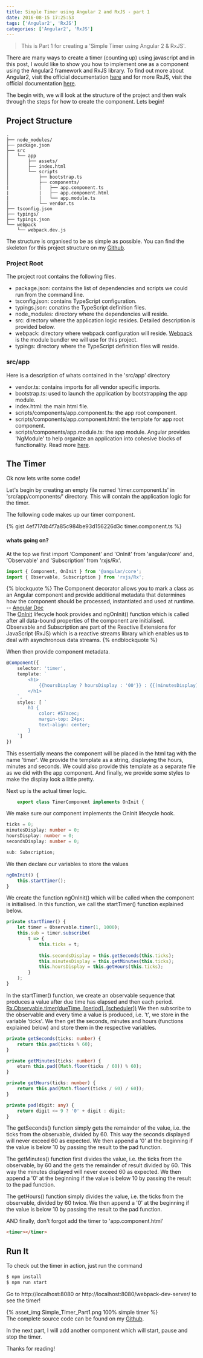 ```yaml
---
title: Simple Timer using Angular 2 and RxJS - part 1
date: 2016-08-15 17:25:53
tags: ['Angular2', 'RxJS']
categories: ['Angular2', 'RxJS']
---
```


> This is Part 1 for creating a 'Simple Timer using Angular 2 & RxJS'.

There are many ways to create a timer (counting up) using javascript and in this post, I would like to show you how to implement one as a component using the Angular2 framework and RxJS library. To find out more about Angular2, visit the official documentation [here](https://angular.io/) and for more RxJS, visit the official documentation [here](http://reactivex.io/rxjs/).

The begin with, we will look at the structure of the project and then walk through the steps for how to create the component. Lets begin!

## Project Structure
```
.
├── node_modules/
├── package.json
├── src
│   └── app
│       ├── assets/
│       ├── index.html
│       └── scripts
│           ├── bootstrap.ts
│           ├── components/
|           |   ├── app.component.ts
|           |   ├── app.component.html
|           |   └── app.module.ts
│           └── vendor.ts
├── tsconfig.json
├── typings/
├── typings.json
└── webpack
    └── webpack.dev.js
```
The structure is organised to be as simple as possible. You can find the skeleton for this project structure on my [Github](https://github.com/DMKCode/dmkcode_angular2_webpack_skeleton).

### Project Root

The project root contains the following files.
 * package.json: contains the list of dependencies and scripts we could run from the command line.
 * tsconfig.json: contains TypeScript configuration.
 * typings.json: conatins the TypeScript definition files.
 * node_modules: directory where the dependencies will reside.
 * src: directory where the application logic resides. Detailed description is provided below.
 * webpack: directory where webpack configuration will reside. [Webpack](https://webpack.github.io/) is the module bundler we will use for this project.
 * typings: directory where the TypeScript definition files will reside.

### src/app

Here is a description of whats contained in the 'src/app' directory
 * vendor.ts: contains imports for all vendor specific imports.
 * bootstrap.ts: used to launch the application by bootstrapping the app module.
 * index.html: the main html file.
 * scripts/components/app.component.ts: the app root component.
 * scripts/components/app.component.html: the template for app root component.
 * scripts/components/app.module.ts: the app module. Angular provides 'NgModule' to help organize an application into cohesive blocks of functionality. Read more [here](https://angular.io/docs/ts/latest/guide/ngmodule.html). 

## The Timer

Ok now lets write some code! 

Let's begin by creating an empty file named 'timer.component.ts' in 'src/app/components/' directory. This will contain the application logic for the timer.

The following code makes up our timer component.

{% gist 4ef717db4f7a85c984be93d156226d3c timer.component.ts %}

#### whats going on?
At the top we first import 'Component' and 'OnInit' from 'angular/core' and, 'Observable' and 'Subscription' from 'rxjs/Rx'.
``` typeScript
import { Component, OnInit } from '@angular/core';
import { Observable, Subscription } from 'rxjs/Rx';
```
{% blockquote %}
The Component decorator allows you to mark a class as an Angular component and provide additional metadata that determines how the component should be processed, instantiated and used at runtime. -- [Angular Doc](https://angular.io/docs/ts/latest/api/core/index/Component-decorator.html)
<br>
The [OnInit](https://angular.io/docs/ts/latest/api/core/index/OnInit-class.html) lifecycle hook provides and ngOnInit() function which is called after all data-bound properties of the component are initialised.
<br>
Observable and Subscription are part of the Reactive Extensions for JavaScript (RxJS) which is a reactive streams library which enables us to deal with asynchronous data streams.
{% endblockquote %} 

When then provide component metadata.
``` typeScript
@Component({
    selector: 'timer',
    template: ` 
        <h1>
            {{hoursDisplay ? hoursDisplay : '00'}} : {{(minutesDisplay) && (minutesDisplay <= 59) ? minutesDisplay : '00'}} : {{(secondsDisplay) && (secondsDisplay <= 59) ? secondsDisplay : '00'}} <br/>
        </h1>
    `,
    styles: [ `
        h1 {
            color: #57acec;
            margin-top: 24px; 
            text-align: center;   
        }    
    `]
})
```
This essentially means the component will be placed in the html tag with the name 'timer'.
We provide the template as a string, displaying the hours, minutes and seconds. We could also provide this template as a separate file as we did with the app component.
And finally, we provide some styles to make the display look a little pretty.

Next up is the actual timer logic.
``` typeScript
    export class TimerComponent implements OnInit {
```
We make sure our component implements the OnInit lifecycle hook.

``` typeScript
ticks = 0;  
minutesDisplay: number = 0;
hoursDisplay: number = 0;
secondsDisplay: number = 0;

sub: Subscription;
``` 
We then declare our variables to store the values   

``` typeScript
ngOnInit() {
    this.startTimer();
}
```
We create the function ngOnInit() which will be called when the component is initialised.
In this function, we call the startTimer() function explained below.

``` typeScript
private startTimer() {
    let timer = Observable.timer(1, 1000);
    this.sub = timer.subscribe(
        t => {
            this.ticks = t;
            
            this.secondsDisplay = this.getSeconds(this.ticks);
            this.minutesDisplay = this.getMinutes(this.ticks);
            this.hoursDisplay = this.getHours(this.ticks);
        }
    );
}
```
In the startTimer() function, we create an observable sequence that produces a value after due time has elapsed and then each period. [Rx.Observable.timer(dueTime, [period], [scheduler])](https://github.com/Reactive-Extensions/RxJS/blob/master/doc/api/core/operators/timer.md)
We then subscribe to the observable and every time a value is produced, i.e. 't', we store in the variable 'ticks'. We then get the seconds, minutes and hours (functions explained below) and store them in the respective variables.

```typeScript
private getSeconds(ticks: number) {
    return this.pad(ticks % 60);
}

private getMinutes(ticks: number) {
    eturn this.pad((Math.floor(ticks / 60)) % 60);
}

private getHours(ticks: number) {
    return this.pad(Math.floor((ticks / 60) / 60));
}

private pad(digit: any) { 
    return digit <= 9 ? '0' + digit : digit;
}
```

The getSeconds() function simply gets the remainder of the value, i.e. the ticks from the observable, divided by 60. This way the seconds displayed will never exceed 60 as expected. We then append a '0' at the beginning if the value is below 10 by passing the result to the pad function.

The getMinutes() function first divides the value, i.e. the ticks from the observable, by 60 and the gets the remainder of result divided by 60. This way the minutes displayed will never exceed 60 as expected. We then append a '0' at the beginning if the value is below 10 by passing the result to the pad function.

The getHours() function simply divides the value, i.e. the ticks from the observable, divided by 60 twice. We then append a '0' at the beginning if the value is below 10 by passing the result to the pad function.

AND finally, don't forgot add the timer to 'app.component.html'
``` html app.component.html
<timer></timer>
```

## Run It
To check out the timer in action, just run the command

``` bash
$ npm install
$ npm run start
```

Go to http://localhost:8080 or http://localhost:8080/webpack-dev-server/ to see the timer!

{% asset_img Simple_TImer_Part1.png 100% simple timer %}
<br>
The complete source code can be found on my [Github](https://github.com/DMKCode/timer_angular2_rxjs).

In the next part, I will add another component which will start, pause and stop the timer. 

Thanks for reading!

